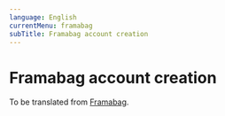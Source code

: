 ```yaml
---
language: English
currentMenu: framabag
subTitle: Framabag account creation
---
```


# Framabag account creation

To be translated from [Framabag](../../fr/Utilisateur/Framabag.md).
